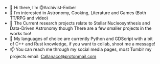 - 👋 Hi there, I’m @Archivist-Ember
- 👀 I’m interested in Astronomy, Cooking, Literature and Games (Both TT/RPG and video)
- 🌱 The Current research projects relate to Stellar Nucleosynthesis and Data-Driven Astronomy though There are a few smaller projects in the works too!
- 💞️ My languages of choice are currently Python and GDScript with a bit of C++ and Rust knowledge, if you want to collab, shoot me a message!
- 📫 You can reach me through my social media pages, most Tumblr my projects email: Callanaco@protonmail.com

<!---
Archivist-Ember/Archivist-Ember is a ✨ special ✨ repository because its `README.md` (this file) appears on your GitHub profile.
You can click the Preview link to take a look at your changes.
--->
